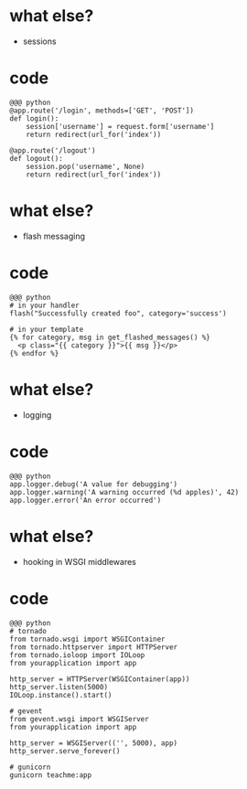 <!SLIDE bullets transition=fade>

# what else?

* sessions

<!SLIDE smaller transition=fade>

# code

	@@@ python
	@app.route('/login', methods=['GET', 'POST'])
	def login():
		session['username'] = request.form['username']
		return redirect(url_for('index'))

	@app.route('/logout')
	def logout():
		session.pop('username', None)
		return redirect(url_for('index'))

<!SLIDE bullets transition=fade>

# what else?

* flash messaging

<!SLIDE smaller transition=fade>

# code

	@@@ python
	# in your handler
	flash("Successfully created foo", category='success')

	# in your template
	{% for category, msg in get_flashed_messages() %}
	  <p class="{{ category }}">{{ msg }}</p>
	{% endfor %}

<!SLIDE bullets transition=fade>

# what else?

* logging

<!SLIDE smaller transition=fade>

# code

	@@@ python
	app.logger.debug('A value for debugging')
	app.logger.warning('A warning occurred (%d apples)', 42)
	app.logger.error('An error occurred')

<!SLIDE bullets transition=fade>

# what else?

* hooking in WSGI middlewares

<!SLIDE smaller transition=fade>

# code

	@@@ python
	# tornado
	from tornado.wsgi import WSGIContainer
	from tornado.httpserver import HTTPServer
	from tornado.ioloop import IOLoop
	from yourapplication import app

	http_server = HTTPServer(WSGIContainer(app))
	http_server.listen(5000)
	IOLoop.instance().start()
	
	# gevent
	from gevent.wsgi import WSGIServer
	from yourapplication import app

	http_server = WSGIServer(('', 5000), app)
	http_server.serve_forever()

	# gunicorn
	gunicorn teachme:app